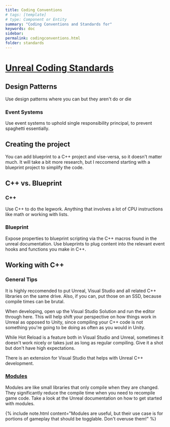 ```yaml
---
title: Coding Conventions
# tags: [template]
# type: Component or Entity
summary: "Coding Conventions and Standards for"
keywords: doc
sidebar:
permalink: codingconventions.html
folder: standards
---
```


# [Unreal Coding Standards](https://docs.unrealengine.com/5.0/en-US/epic-cplusplus-coding-standard-for-unreal-engine/)

## Design Patterns

Use design patterns where you can but they aren't do or die

### Event Systems

Use event systems to uphold single responsibility principal, to prevent spaghetti essentially.

## Creating the project

You can add blueprint to a C++ project and vise-versa, so it doesn't matter much. It will take a bit more research, but I reccomend starting with a blueprint project to simplify the code.

## C++ vs. Blueprint

### C++

Use C++ to do the legwork. Anything that involves a lot of CPU instructions like math or working with lists.

### Blueprint

Expose properties to blueprint scripting via the C++ macros found in the unreal documentation. Use blueprints to plug content into the relevant event hooks and functions you make in C++.

## Working with C++

### General Tips

It is highly reccomended to put Unreal, Visual Studio and all related C++ libraries on the same drive. Also, if you can, put those on an SSD, because compile times can be brutal.

When developing, open up the Visual Studio Solution and run the editor through here. This will help shift your perspective on how things work in Unreal as opposed to Unity, since compiling your C++ code is not something you're going to be doing as often as you would in Unity.

While Hot Reload is a feature both in Visual Studio and Unreal, sometimes it doesn't work nicely or takes just as long as regular compiling. Give it a shot but don't have high expectations.

There is an extension for Visual Studio that helps with Unreal C++ development.

### [Modules](https://www.youtube.com/watch?v=3PBnqC7TxvM&ab_channel=UnrealEngine)

Modules are like small libraries that only compile when they are changed. They significantly reduce the compile time when you need to recompile game code. Take a look at the Unreal documentation on how to get started with modules.

{% include note.html content="Modules are useful, but their use case is for portions of gameplay that should be togglable. Don't overuse them!" %}

